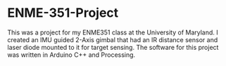 # ENME-351-Project
This was a project for my ENME351 class at the University of Maryland. I created an IMU guided 2-Axis gimbal that had an IR distance sensor and laser diode mounted to it for target sensing. The software for this project was written in Arduino C++ and Processing.

